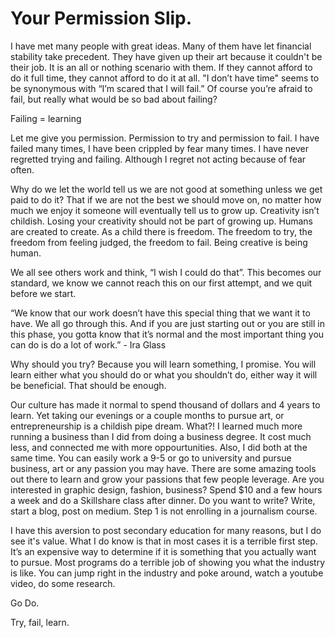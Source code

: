 # Your Permission Slip.

I have met many people with great ideas. Many of them have let financial stability take precedent. They have given up their art because it couldn't be their job. It is an all or nothing scenario with them. If they cannot afford to do it full time, they cannot afford to do it at all. "I don’t have time" seems to be synonymous with “I’m scared that I will fail.” Of course you’re afraid to fail, but really what would be so bad about failing?

Failing = learning

Let me give you permission. Permission to try and permission to fail. I have failed many times, I have been crippled by fear many times. I have never regretted trying and failing. Although I regret not acting because of fear often.

Why do we let the world tell us we are not good at something unless we get paid to do it? That if we are not the best we should move on, no matter how much we enjoy it someone will eventually tell us to grow up. Creativity isn’t childish. Losing your creativity should not be part of growing up. Humans are created to create. As a child there is freedom. The freedom to try, the freedom from feeling judged, the freedom to fail. Being creative is being human.

We all see others work and think, “I wish I could do that”. This becomes our standard, we know we cannot reach this on our first attempt, and we quit before we start.

“We know that our work doesn’t have this special thing that we want it to have. We all go through this. And if you are just starting out or you are still in this phase, you gotta know that it’s normal and the most important thing you can do is do a lot of work.” - Ira Glass

Why should you try? Because you will learn something, I promise. You will learn either what you should do or what you shouldn’t do, either way it will be beneficial. That should be enough.

Our culture has made it normal to spend thousand of dollars and 4 years to learn. Yet taking our evenings or a couple months to pursue art, or entrepreneurship is a childish pipe dream. What?! I learned much more running a business than I did from doing a business degree. It cost much less, and connected me with more oppourtunities. Also, I did both at the same time. You can easily work a 9-5 or go to university and pursue business, art or any passion you may have. There are some amazing tools out there to learn and grow your passions that few people leverage. Are you interested in graphic design, fashion, business? Spend $10 and a few hours a week and do a Skillshare class after dinner. Do you want to write? Write, start a blog, post on medium. Step 1 is not enrolling in a journalism course.

I have this aversion to post secondary education for many reasons, but I do see it's value. What I do know is that in most cases it is a terrible first step. It’s an expensive way to determine if it is something that you actually want to pursue. Most programs do a terrible job of showing you what the industry is like. You can jump right in the industry and poke around, watch a youtube video, do some research.

Go Do.

Try, fail, learn.

